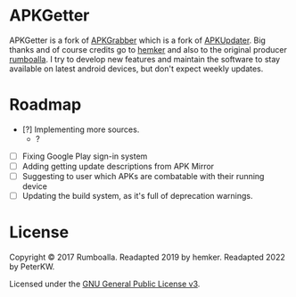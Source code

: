 # APKGetter
APKGetter is a fork of [APKGrabber](https://github.com/hemker/apkgrabber) which is a fork of [APKUpdater](https://github.com/rumboalla/apkupdater). Big thanks and of course
credits go to [hemker](https://github.com/hemker) and also to the original producer [rumboalla](https://github.com/rumboalla).
I try to develop new features and maintain the software to stay available on latest android devices,
but don't expect weekly updates.

# Roadmap
* [?] Implementing more sources.
  - ?
* [ ] Fixing Google Play sign-in system
* [ ] Adding getting update descriptions from APK Mirror
* [ ] Suggesting to user which APKs are combatable with their running device
* [ ] Updating the build system, as it's full of deprecation warnings.

# License
Copyright &copy; 2017 Rumboalla.
Readapted 2019 by hemker.
Readapted 2022 by PeterKW.

Licensed under the [GNU General Public License v3](https://www.gnu.org/licenses/gpl-3.0.en.html).

